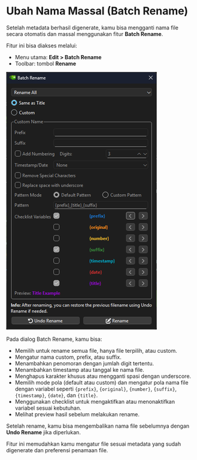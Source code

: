 # Ubah Nama Massal (Batch Rename)

Setelah metadata berhasil digenerate, kamu bisa mengganti nama file secara otomatis dan massal menggunakan fitur **Batch Rename**.

Fitur ini bisa diakses melalui:
- Menu utama: **Edit > Batch Rename**
- Toolbar: tombol **Rename**

![Batch Rename](res\images\batch_rename.png)

Pada dialog Batch Rename, kamu bisa:
- Memilih untuk rename semua file, hanya file terpilih, atau custom.
- Mengatur nama custom, prefix, atau suffix.
- Menambahkan penomoran dengan jumlah digit tertentu.
- Menambahkan timestamp atau tanggal ke nama file.
- Menghapus karakter khusus atau mengganti spasi dengan underscore.
- Memilih mode pola (default atau custom) dan mengatur pola nama file dengan variabel seperti `{prefix}`, `{original}`, `{number}`, `{suffix}`, `{timestamp}`, `{date}`, dan `{title}`.
- Menggunakan checklist untuk mengaktifkan atau menonaktifkan variabel sesuai kebutuhan.
- Melihat preview hasil sebelum melakukan rename.

Setelah rename, kamu bisa mengembalikan nama file sebelumnya dengan **Undo Rename** jika diperlukan.

Fitur ini memudahkan kamu mengatur file sesuai metadata yang sudah digenerate dan preferensi penamaan file.
